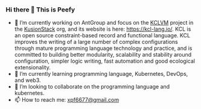 ### Hi there 👋 This is Peefy

- 🔭 I’m currently working on AntGroup and focus on the [KCLVM](https://github.com/KusionStack/KCLVM) project in the [KusionStack](https://github.com/KusionStack) org, and its website is here: https://kcl-lang.io/. KCL is an open source constraint-based record and functional language. KCL improves the writing of a large number of complex configurations through mature programming language technology and practice, and is committed to building better modularity, scalability and stability around configuration, simpler logic writing, fast automation and good ecological extensionality.
- 🌱 I’m currently learning programming language, Kubernetes, DevOps, and web3.
- 👯 I’m looking to collaborate on the programming language and kubernetes.
- 📫 How to reach me: xpf6677@gmail.com

<!--
**Peefy/Peefy** is a ✨ _special_ ✨ repository because its `README.md` (this file) appears on your GitHub profile.

Here are some ideas to get you started:

- 🔭 I’m currently working on ...
- 🌱 I’m currently learning ...
- 👯 I’m looking to collaborate on ...
- 🤔 I’m looking for help with ...
- 💬 Ask me about ...
- 📫 How to reach me: ...
- 😄 Pronouns: ...
- ⚡ Fun fact: ...
-->
